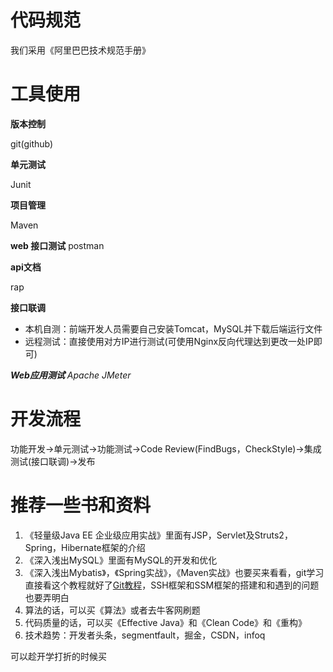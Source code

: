 # 代码规范

我们采用《阿里巴巴技术规范手册》


# 工具使用

**版本控制**

git(github)

**单元测试**

Junit

**项目管理**

Maven

**web 接口测试**
postman

**api文档**

rap

**接口联调**
- 本机自测：前端开发人员需要自己安装Tomcat，MySQL并下载后端运行文件
- 远程测试：直接使用对方IP进行测试(可使用Nginx反向代理达到更改一处IP即可)

_**Web应用测试**
Apache JMeter_

# 开发流程

功能开发->单元测试->功能测试->Code Review(FindBugs，CheckStyle)->集成测试(接口联调)->发布





# 推荐一些书和资料
1. 《轻量级Java EE 企业级应用实战》里面有JSP，Servlet及Struts2，Spring，Hibernate框架的介绍
2. 《深入浅出MySQL》里面有MySQL的开发和优化
3. 《深入浅出Mybatis》，《Spring实战》，《Maven实战》也要买来看看，git学习直接看这个教程就好了[Git教程](https://www.liaoxuefeng.com/wiki/0013739516305929606dd18361248578c67b8067c8c017b000/)，SSH框架和SSM框架的搭建和和遇到的问题也要弄明白
4. 算法的话，可以买《算法》或者去牛客网刷题
5. 代码质量的话，可以买《Effective Java》和《Clean Code》和《重构》
6. 技术趋势：开发者头条，segmentfault，掘金，CSDN，infoq

可以趁开学打折的时候买
